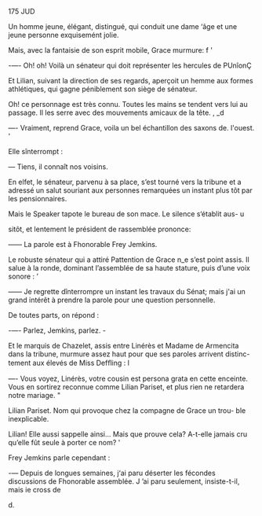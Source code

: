 175 JUD 

Un homme jeune, élégant, distingué, qui conduit une dame 
‘âge et une jeune personne exquisemént jolie.

Mais, avec la fantaisie de son esprit mobile, Grace murmure: f '

-—- Oh! oh! Voilà un sénateur qui doit représenter les hercules de PUnîonÇ 

Et Lilian, suivant la direction de ses regards, aperçoit un hemme aux
formes athlétiques, qui gagne péniblement son siège de sénateur.

Oh! ce personnage est très connu. Toutes les mains se tendent vers lui
au passage. Il les serre avec des mouvements amicaux de la tête. , _d

—- Vraiment, reprend Grace, voila un bel échantillon des saxons de.
l'ouest. '

Elle sînterrompt :

— Tiens, il connaît nos voisins.

En elfet, le sénateur, parvenu à sa place, s’est tourné vers la tribune et a
adressé un salut souriant aux personnes remarquées un instant plus tôt par
les pensionnaires.

 
 

Mais le Speaker tapote le bureau de son mace. Le silence s‘établit aus- u

sitôt, et lentement le président de rassemblée prononce:

—— La parole est à Fhonorable Frey Jemkins.

Le robuste sénateur qui a attiré Pattention de Grace n_e s’est point assis.
Il salue à la ronde, dominant l’assemblée de sa haute stature, puis d’une
voix sonore : ’

—— Je regrette dînterrompre un instant les travaux du Sénat; mais j'ai
un grand intérêt à prendre la parole pour une question personnelle.

De toutes parts, on répond :

-—- Parlez, Jemkins, parlez. -

Et le marquis de Chazelet, assis entre Linérès et Madame de Armencita
dans la tribune, murmure assez haut pour que ses paroles arrivent distinc-
tement aux élevés de Miss Defﬂing : l

—- Vous voyez, Linérès, votre cousin est persona grata en cette enceinte.
Vous en sortirez reconnue comme Lilian Pariset, et plus rien ne retardera
notre mariage. "

Lilian Pariset. Nom qui provoque chez la compagne de Grace un trou-
ble inexplicable.

Lilian! Elle aussi sappelle ainsi... Mais que prouve cela? A-t-elle jamais
cru qu’elle fût seule à porter ce nom? '

Frey Jemkins parle cependant :

-— Depuis de longues semaines, j‘ai paru déserter les fécondes discussions
de Fhonorable assemblée. J ’ai paru seulement, insiste-t-il, mais ie cross de

d.

 

 

  

